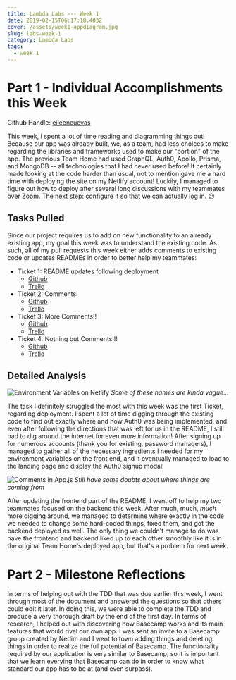 ```yaml
---
title: Lambda Labs --- Week 1
date: 2019-02-15T06:17:18.483Z
cover: /assets/week1-appdiagram.jpg
slug: labs-week-1
category: Lambda Labs
tags:
  - week 1
---
```

# Part 1 - Individual Accomplishments this Week

Github Handle: [eileencuevas](https://github.com/eileencuevas)

This week, I spent a lot of time reading and diagramming things out! Because our app was already built, we, as a team, had less choices to make regarding the libraries and frameworks used to make our "portion" of the app. The previous Team Home had used GraphQL, Auth0, Apollo, Prisma, and MongoDB -- all technologies that I had never used before! It certainly made looking at the code harder than usual, not to mention gave me a hard time with deploying the site on my Netlify account! Luckily, I managed to figure out how to deploy after several long discussions with my teammates over Zoom. The next step: configure it so that we can actually log in. 😕

## Tasks Pulled

Since our project requires us to add on new functionality to an already existing app, my goal this week was to understand the existing code. As such, all of my pull requests this week either adds comments to existing code or updates READMEs in order to better help my teammates:

* Ticket 1: README updates following deployment
  * [Github](https://github.com/Lambda-School-Labs/labs-team-home/pull/249)
  * [Trello](https://trello.com/c/B4tcDzao/26-deploy-frontend-with-netlify)
* Ticket 2: Comments!
  * [Github](https://github.com/Lambda-School-Labs/labs-team-home/pull/262)
  * [Trello](https://trello.com/c/7elFi5mj/18-learn-graphql-apollo-prisma-eileen)
* Ticket 3: More Comments!!
  * [Github](https://github.com/Lambda-School-Labs/labs-team-home/pull/266)
  * [Trello](https://trello.com/c/7elFi5mj/18-learn-graphql-apollo-prisma-eileen)
* Ticket 4: Nothing but Comments!!!
  * [Github](https://github.com/Lambda-School-Labs/labs-team-home/pull/267)  
  * [Trello](https://trello.com/c/7elFi5mj/18-learn-graphql-apollo-prisma-eileen)

## Detailed Analysis



![Environment Variables on Netlify](/assets/week1-env.jpg)
_Some of these names are kinda vague..._

The task I definitely struggled the most with this week was the first Ticket, regarding deployment. I spent a lot of time digging through the existing code to find out exactly where and how Auth0 was being implemented, and even after following the directions that was left for us in the README, I still had to dig around the internet for even more information! After signing up for numerous accounts (thank you for existing, password managers), I managed to gather all of the necessary ingredients I needed for my environment variables on the front end, and it eventually managed to load to the landing page and display the Auth0 signup modal!


![Comments in App.js](/assets/week1-appjs.jpg)
_Still have some doubts about where things are coming from_

After updating the frontend part of the README, I went off to help my two teammates focused on the backend this week. After much, much, _much_ more digging around, we managed to determine where exactly in the code we needed to change some hard-coded things, fixed them, and got the backend deployed as well. The only thing we couldn't manage to do was have the frontend and backend liked up to each other smoothly like it is in the original Team Home's deployed app, but that's a problem for next week.

# Part 2 - Milestone Reflections

In terms of helping out with the TDD that was due earlier this week, I went through most of the document and answered the questions so that others could edit it later. In doing this, we were able to complete the TDD and produce a very thorough draft by the end of the first day. In terms of research, I helped out with discovering how Basecamp works and its main features that would rival our own app. I was sent an invite to a Basecamp group created by Nedim and I went to town adding things and deleting things in order to realize the full potential of Basecamp. The functionality required by our application is very similar to Basecamp, so it is important that we learn everying that Basecamp can do in order to know what standard our app has to be at (and even surpass).
